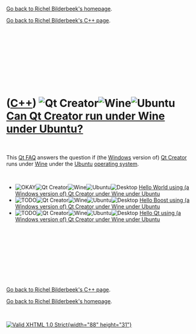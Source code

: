 [Go back to Richel Bilderbeek's homepage](index.htm).

[Go back to Richel Bilderbeek's C++ page](Cpp.htm).

 

 

 

 

 

([C++](Cpp.htm)) ![Qt Creator](PicQtCreator.png)![Wine](PicWine.png)![Ubuntu](PicUbuntu.png) [Can Qt Creator run under Wine under Ubuntu?](CppQtCreatorWineUbuntu.htm)
======================================================================================================================================================================

 

This [Qt FAQ](CppQtFaq.htm) answers the question if (the
[Windows](CppWindows.htm) version of) [Qt Creator](CppQtCreator.htm)
runs under [Wine](CppWine.htm) under the [Ubuntu](CppUbuntu.htm)
[operating system](CppOs.htm).

 

-   ![OKAY](PicGreen.png)![Qt
    Creator](PicQtCreator.png)![Wine](PicWine.png)![Ubuntu](PicUbuntu.png)![Desktop](PicDesktop.png)
    [Hello World using (a Windows version of) Qt Creator under Wine
    under Ubuntu](CppHelloWorldQtCreatorWineUbuntu.htm)
-   ![TODO](PicTransparent.png)![Qt
    Creator](PicQtCreator.png)![Wine](PicWine.png)![Ubuntu](PicUbuntu.png)![Desktop](PicDesktop.png)
    [Hello Boost using (a Windows version of) Qt Creator under Wine
    under Ubuntu](CppHelloBoostQtCreatorWineUbuntu.htm)
-   ![TODO](PicTransparent.png)![Qt
    Creator](PicQtCreator.png)![Wine](PicWine.png)![Ubuntu](PicUbuntu.png)![Desktop](PicDesktop.png)
    [Hello Qt using (a Windows version of) Qt Creator under Wine under
    Ubuntu](CppHelloQtQtCreatorWineUbuntu.htm)

 

 

 

 

 

[Go back to Richel Bilderbeek's C++ page](Cpp.htm).

[Go back to Richel Bilderbeek's homepage](index.htm).

 

[![Valid XHTML 1.0 Strict](valid-xhtml10.png){width="88"
height="31"}](http://validator.w3.org/check?uri=referer)
